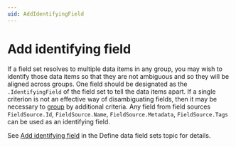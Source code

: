 ```yaml
---
uid: AddIdentifyingField
---
```


# Add identifying field
If a field set resolves to multiple data items in any group, you may wish to identify those data items so that they are not ambiguous and so they will be aligned across groups. One field should be designated as the `.IdentifyingField` of the field set to tell the data items apart. If a single criterion is not an effective way of disambiguating fields, then it may be necessary to [group](xref:DataViewsGrouping) by additional criteria. Any field from field sources `FieldSource.Id`, `FieldSource.Name`, `FieldSource.Metadata`, `FieldSource.Tags` can be used as an identifying field.  

See [Add identifying field](xref:DataViewsFieldSets#identifying-field) in the Define data field sets topic for details.
